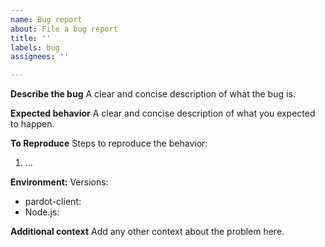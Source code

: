 ```yaml
---
name: Bug report
about: File a bug report
title: ''
labels: bug
assignees: ''

---
```


**Describe the bug**
A clear and concise description of what the bug is.

**Expected behavior**
A clear and concise description of what you expected to happen.

**To Reproduce**
Steps to reproduce the behavior:
1. ...

**Environment:**
Versions:
 - pardot-client:
 - Node.js:

**Additional context**
Add any other context about the problem here.
